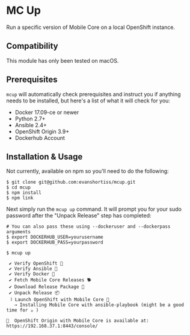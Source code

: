 # MC Up

Run a specific version of Mobile Core on a local OpenShift instance.

## Compatibility

This module has only been tested on macOS.

## Prerequisites

`mcup` will automatically check prerequisites and instruct you if anything needs
to be installed, but here's a list of what it will check for you:

* Docker 17.09-ce or newer
* Python 2.7+
* Ansible 2.4+
* OpenShift Origin 3.9+
* Dockerhub Account

## Installation & Usage

Not currently, available on npm so you'll need to do the following:

```
$ git clone git@github.com:evanshortiss/mcup.git
$ cd mcup
$ npm install
$ npm link
```

Next simply run the `mcup up` command. It will prompt you for your sudo
password after the "Unpack Release" step has completed:

```
# You can also pass these using --dockeruser and --dockerpass arguments
$ export DOCKERHUB_USER=yourusername
$ export DOCKERHUB_PASS=yourpassword

$ mcup up

 ✔ Verify OpenShift 🔴
 ✔ Verify Ansible 🤖
 ✔ Verify Docker 🐳
 ✔ Fetch Mobile Core Releases 🐕
 ✔ Download Release Package 🎁
 ✔ Unpack Release 📦
 ⠸ Launch OpenShift with Mobile Core 📲
   → Installing Mobile Core with ansible-playbook (might be a good time for ☕ )

📱  OpenShift Origin with Mobile Core is available at: https://192.168.37.1:8443/console/
```

